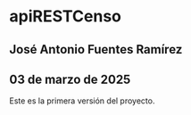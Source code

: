 # apiRESTCenso
## José Antonio Fuentes Ramírez
## 03 de marzo de 2025
Este es la primera versión del proyecto.